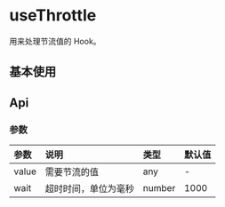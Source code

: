 # useThrottle

用来处理节流值的 Hook。

## 基本使用

<preview path="./demo/index.vue" title="基本使用" description='ThrottledValue 每隔 500ms 变化一次。'></preview>

## Api

### 参数

| 参数  | 说明                 | 类型   | 默认值 |
| :---- | :------------------- | :----- | :----- |
| value | 需要节流的值         | any    | -      |
| wait  | 超时时间，单位为毫秒 | number | 1000   |
